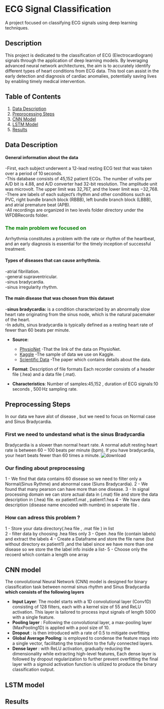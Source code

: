 # ECG Signal Classification

A project focused on classifying ECG signals using deep learning techniques.

## Description

This project is dedicated to the classification of ECG (Electrocardiogram) signals through the application of deep learning models. By leveraging advanced neural network architectures, the aim is to accurately identify different types of heart conditions from ECG data. This tool can assist in the early detection and diagnosis of cardiac anomalies, potentially saving lives by enabling timely medical intervention.



## Table of Contents

1. [Data Description](#data-description)
2. [Preprocessing Steps](#preprocessing-steps)
3. [CNN Model](#cnn-model)
4. [LSTM Model](#lstm-model)
5. [Results](#results)

## Data Description

#### General information about the data
-First, each subject underwent a 12-lead resting ECG test that was taken over a period of 10 seconds.<br>
-This database consists of 45,152 patient ECGs. The number of volts per A/D bit is 4.88, and A/D converter had 32-bit resolution. The amplitude unit was microvolt. The upper limit was 32,767, and the lower limit was −32,768.<br>
-There are labels of each subject’s rhythm and other conditions such as PVC, right bundle branch block (RBBB), left bundle branch block (LBBB), and atrial premature beat (APB).<br>
-All recordings are organized in two levels folder directory under the WFDBRecords folder.<br>

<h3 style="color:green;"> The main problem we focused on </h3>
Arrhythmia constitutes a problem with the rate or rhythm of the heartbeat, and an early diagnosis is essential for the timely inception of successful treatment.<be>

#### Types of diseases that can cause arrhythmia.
-atrial fibrillation.<br>
-general supraventricular.<br>
-sinus bradycardia.<br>
-sinus irregularity rhythm.<br>
#### The main disease that was chosen from this dataset
-**sinus bradycardia:** is a condition characterized by an abnormally slow heart rate originating from the sinus node, which is the natural pacemaker of the heart.<br>
-In adults, sinus bradycardia is typically defined as a resting heart rate of fewer than 60 beats per minute.<br>

- **Source**:
  - [PhysioNet](https://physionet.org/content/ecg-arrhythmia/1.0.0/WFDBRecords/01/#files-panel) -That the link of the data on PhysioNet.
  - [Kaggle](https://www.kaggle.com/datasets/erarayamorenzomuten/chapmanshaoxing-12lead-ecg-database) -The sample of data we use on Kaggle.
  - [Scientific Data](https://doi.org/10.1038/s41597-020-0386-x) -The paper which contains details about the data.

- **Format**: Description of file formats Each recorder consists of a header file (.hea) and a data file (.mat).
  
- **Characteristics**: Number of samples:45,152 , duration of ECG signals:10 seconds , 500 Hz sampling rate.

## Preprocessing Steps
In our data we have alot of disease , but we need to focus on Normal case and Sinus Bradycardia.

### First we need to undestand what is the sinus Bradycardia
Bradycardia is a slower than normal heart rate. A normal adult resting heart rate is between 60 – 100 beats per minute (bpm). If you have bradycardia, your heart beats fewer than 60 times a minute.
![download](https://github.com/MohamedMahmoudsh/Signal-Project/assets/113555799/6dc14a2d-056b-4f6f-9899-6e5002492f98)

### Our finding about preprocessing

1 - We find that data contains 60 disease so we need to filter only a Normal(Sinus Rythme) and abnormal case (Siuns Bradycardia).
2 - We found that many pearson can have more than one disease.
3 - In signal processing domain we can store actual data in (.mat) file and store the data description in (.hea) file. 
ex patient1.mat , patient1.hea 
4 - We have data description (disease name encoded with numbre) in seperate file . 
### How can adress this problem  ? 
1 - Store your data directory(.hea file , .mat file ) in list  
2 - filter data by choosing .hea files only
3 - Open .hea file (contain labels)  and extract the labels
4 - Create a Dataframe and store the file name (but without directory ex patient1) ,and the label
    since we have more than one disease so  we store the the label info inside a list-
    5 - Choose only the recoerd which contain a length one array 

## CNN model
  The convolutional Neural Network (CNN) model is designed for binary classification task between normal sinus rhythm and Sinus Bradycardia  **which consists of the following layers**
  * **Input Layer**: The model starts with a 1D convolutional layer (Conv1D) consisting of 128 filters, each with a kernel size of 55 and ReLU activation. This layer is tailored to process input signals of length 5000 with a single feature.
  * **Pooling layer** : Following the convolutional layer, a max-pooling layer (MaxPooling1D) is applied with a pool size of 10.
  *  **Dropout** : is then introduced with a rate of 0.5 to mitigate overfitting
  *  **Global Average Pooling**: is employed to condense the feature maps into a single vector, facilitating the transition to the fully connected layers.
  *  **Dense layer** : with ReLU activation, gradually reducing the dimensionality while extracting high-level features, Each dense layer is followed by dropout regularization to further prevent overfitting the final layer  with a sigmoid activation function is utilized to produce the binary classification output.
    


## LSTM model



## Results
